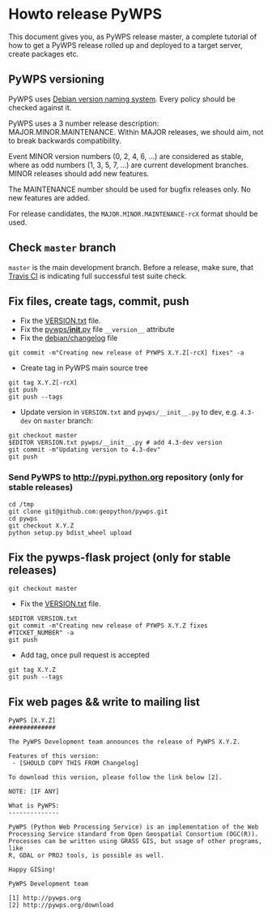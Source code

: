 # Howto release PyWPS

This document gives you, as PyWPS release master, a complete tutorial of how to get
a PyWPS release rolled up and deployed to a target server, create packages etc.

## PyWPS versioning

PyWPS uses [Debian version naming system](https://www.debian.org/doc/debian-policy/ch-controlfields.html#s-f-Version).
Every policy should be checked against it.

PyWPS uses a 3 number release description: MAJOR.MINOR.MAINTENANCE. Within MAJOR
releases, we should aim, not to break backwards compatibility.

Event MINOR version numbers (0, 2, 4, 6, ...) are considered as stable, where as
odd numbers (1, 3, 5, 7, ...) are current development branches. MINOR releases
should add new features.

The MAINTENANCE number should be used for bugfix releases only. No new features
are added.

For release candidates, the `MAJOR.MINOR.MAINTENANCE-rcX` format should be used.

## Check `master` branch

`master` is the main development branch.
Before a release, make sure, that [Travis CI](https://travis-ci.org/geopython/pywps) is indicating full successful test suite check.

## Fix files, create tags, commit, push

* Fix the [VERSION.txt](https://github.com/geopython/pywps/blob/master/VERSION.txt) file.
* Fix the [pywps/__init__.py](https://github.com/geopython/pywps/blob/master/pywps/__init__.py) file `__version__` attribute
* Fix the [debian/changelog](https://github.com/geopython/pywps/blob/master/debian/changelog) file

```
git commit -m"Creating new release of PYWPS X.Y.Z[-rcX] fixes" -a
```

* Create tag in PyWPS main source tree

```
git tag X.Y.Z[-rcX]
git push
git push --tags
```

* Update version in `VERSION.txt` and `pywps/__init__.py` to dev, e.g.
`4.3-dev` on `master` branch:

```
git checkout master
$EDITOR VERSION.txt pywps/__init__.py # add 4.3-dev version
git commit -m"Updating version to 4.3-dev"
git push
```

### Send PyWPS to http://pypi.python.org repository (only for stable releases)

```
cd /tmp
git clone git@github.com:geopython/pywps.git
cd pywps
git checkout X.Y.Z
python setup.py bdist_wheel upload
```

## Fix the pywps-flask project (only for stable releases)

```
git checkout master
```
* Fix the [VERSION.txt](https://github.com/geopython/pywps-flask/blob/master/VERSION.txt) file.

```
$EDITOR VERSION.txt
git commit -m"Creating new release of PYWPS X.Y.Z fixes #TICKET_NUMBER" -a
git push
```

* Add tag, once pull request is accepted

```
git tag X.Y.Z
git push --tags
```

## Fix web pages && write to mailing list

```
PyWPS [X.Y.Z]
#############

The PyWPS Development team announces the release of PyWPS X.Y.Z.

Features of this version:
 - [SHOULD COPY THIS FROM Changelog]

To download this version, please follow the link below [2].

NOTE: [IF ANY]

What is PyWPS:
--------------

PyWPS (Python Web Processing Service) is an implementation of the Web
Processing Service standard from Open Geospatial Consortium (OGC(R)).
Processes can be written using GRASS GIS, but usage of other programs, like
R, GDAL or PROJ tools, is possible as well.

Happy GISing!

PyWPS Development team

[1] http://pywps.org
[2] http://pywps.org/download
```
